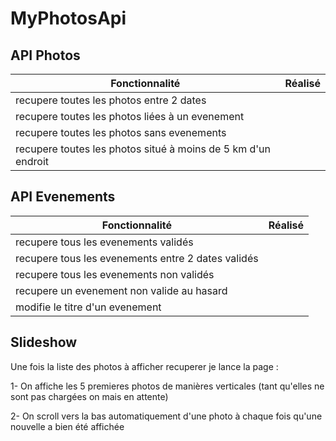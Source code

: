 # MyPhotosApi

## API Photos

| Fonctionnalité  | Réalisé | 
| ------------- | ------------- | 
| recupere toutes les photos entre 2 dates | |
| recupere toutes les photos liées à un evenement | |
| recupere toutes les photos sans evenements | |
| recupere toutes les photos situé à moins de 5 km d'un endroit  | |

## API Evenements

| Fonctionnalité  | Réalisé | 
| ------------- | ------------- | 
| recupere tous les evenements validés | |
| recupere tous les evenements entre 2 dates validés | |
| recupere tous les evenements non validés | |
| recupere un evenement non valide au hasard | |
| modifie le titre d'un evenement | |

## Slideshow

Une fois la liste des photos à afficher recuperer je lance la page :

1- On affiche les 5 premieres photos de manières verticales (tant qu'elles ne sont pas chargées on mais en attente)

2- On scroll vers la bas automatiquement d'une photo à chaque fois qu'une nouvelle a bien été affichée
